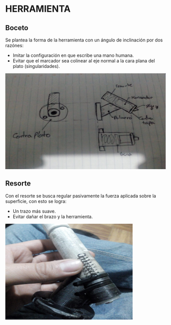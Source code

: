 # HERRAMIENTA

## Boceto
Se plantea la forma de la herramienta con un ángulo de inclinación por dos razónes:
  - Imitar la configuración en que escribe una mano humana.
  - Evitar que el marcador sea colinear al eje normal a la cara plana del plato (singularidades).
<img src="Boceto.jpeg"  width="530" height="300">

## Resorte
Con el resorte se busca regular pasivamente la fuerza aplicada sobre la superficie, con esto se logra:
  - Un trazo más suave.
  - Evitar dañar el brazo y la herramienta.
<img src="Resorte.jpeg"  width="400" height="300">
